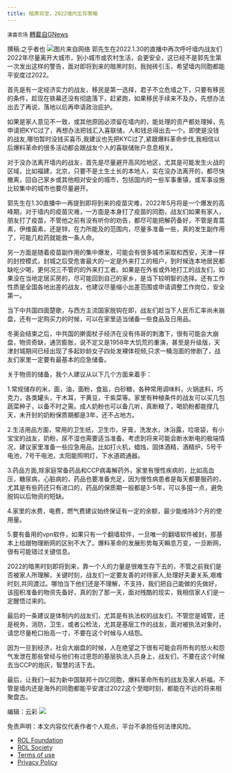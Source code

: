 ```yaml
---
title: 暗黑将至，2022墙内生存策略
---
```

`澳喜农场` [轉載自GNews](https://gnews.org/zh-hans/1957865/)

撰稿:之乎者也
![](https://assets.gnews.org/wp-content/uploads/2022/02/Slide1.jpg)图片来自网络
郭先生在2022.1.30的直播中再次呼吁墙内战友们2022年尽量离开大城市，到小城市或农村生活，会更安全，这已经不是郭先生第一次发出这样的警告，面对即将到来的暗黑时刻，我抛砖引玉，希望墙内同胞都能平安度过2022。

首先是有一定经济实力的战友，移民是第一选择，君子不立危墙之下，只要有移民的条件，趁现在铁幕还没有彻底落下，赶紧跑，如果移民手续来不及办，先想办法出去了再说，落地以后再申请政治庇护。

如果是家人意见不一致，或其他原因必须留在墙内的，能处理的资产都处理掉，先申请把KYC过了，再想办法把钱汇入喜联储，人和钱总得出去一个。即使是没钱的战友,哪怕暂时没钱买喜币,我建议也先把KYC过了,紧跟爆料革命步伐,我相信以后爆料革命的很多活动都会跟战友个人的喜联储账户息息相关。

对于没办法离开墙内的战友，首先是尽量避开高风险地区，尤其是可能发生火战的区域，比如福建，北京，只要不是土生土长的本地人，实在没办法离开的，都尽快撤离，回自己家乡或其他相对安全的城市，包括国内的一些军事重镇，或军事设施比较集中的城市也要尽量避开。

郭先生在1.30直播中一再提到即将到来的疫苗灾难，2022年5月将是一个爆发的高峰期，对于墙内的疫苗灾难，一方面是本身打了疫苗的同胞，战友们如果有家人，朋友打了疫苗，不管他之前有没有听你的劝告，都尽可能把解药备好，不管是青蒿素，伊维菌素，还是锌，在力所能及的范围内，尽量多准备一些，真的发生副作用了，可能几粒药就能救一条人命。

另一方面是随着疫苗副作用的集中爆发，可能会有很多城市采取和西安，天津一样的封控模式，封城之后受危害最大的一定是外来打工的租户，到时候连本地居民都缺吃少喝，更何况三不管的的外来打工者。如果是在外省或外地打工的战友们，如果没在当地定居买房的，尽可能回到自己的家乡，是当下较明智的选择。还有工作性质是全国各地出差的战友，也建议尽量缩小出差范围或申请调整工作岗位，安全第一。

当下中共国四面楚歌，与西方主流国家脱钩在即，战友们趁当下人民币汇率尚未崩盘，还有一定购买力的时候，可以在家里适当储备一些食品及日用品。

冬奥会结束之后，中共国的擀面杖子经济在没有伟哥的刺激下，很有可能会大崩盘，物资奇缺，通货膨胀，说不定又是1958年大饥荒的重演，甚至是升级版，天津封城期间已经出现了多起妙龄女子四处发裸体视频,只求一桶泡面的惨剧了，战友们家里一定要有最基本的应急储备。

关于物资的储备，我个人建议从以下几个方面来着手：

1.常规储存的米，面，油，面粉，食盐，白砂糖，各种常用调味料，火锅底料，巧克力，各类罐头，干木耳，干黄豆，干紫菜等。家里有种植条件的战友可以买几包蔬菜种子，以备不时之需。成人奶粉也可以备几听，真断粮了，喝奶粉都能撑几天，未开封的奶粉保质期都是3年，还不占地方。

2.生活用品方面，常用的卫生纸，卫生巾，牙膏，洗发水，沐浴露，垃圾袋，有小宝宝的战友，奶粉，尿不湿也需要适当准备。考虑到将来可能会断水断电的极端情况，建议家里准备一些应急用品，比如打火机，蜡烛，固体酒精，酒精炉，5号干电池，7号干电池，太阳能照明灯，下水道疏通器。

3.药品方面,除家庭常备药品和CCP病毒解药外，家里有慢性疾病的，比如高血压，糖尿病，心脏病的，药品也要准备充足，因为慢性病患者是每天都要服药的，尤其是有些药还只有进口的，药品的保质期一般都是3-5年，可以多囤一点，避免脱钩以后物资的短缺。

4.家里的水费，电费，燃气费建议始终保证有一定的余额，最少能维持3个月的使用量。

5.要有备用的vpn软件，如果只有一个翻墙软件，一旦唯一的翻墙软件被封，那基本上给跟物理断网的区别不大了。爆料革命的发展形势每天瞬息万变，一旦断网，很有可能错过关键信息。

2022的暗黑时刻即将到来，靠一个人的力量是很难生存下去的，不管之前我们是否被家人所理解，关键时刻，战友们一定要友善的对待家人,处理好夫妻关系,艰难时刻,共同渡过。哪怕当下他们还是不理解，不支持，我们把自己能做的先做好，该囤积准备的物资先备好，真的到了那一天，面对残酷的现实，我相信家人们是一定醒悟过来的。

最后的一条建议是体制内的战友们，尤其是有执法权的战友们，不管您是城管，还是税务，消防，卫生，或者公检法，尤其是基层工作的战友，面对被执法对象时，请您尽量枪口抬高一寸，不要在这个时候与人结怨。

因为一旦到经济，社会大崩盘的时候，人在绝望之下很有可能会将所有的怒火和怨气发泄在那些曾经与他们有过恩怨的基层执法人员身上，战友们，不要在这个时候去当CCP的炮灰，智慧的活下去。

最后，让我们一起为新中国联邦十四亿同胞，爆料革命所有的战友及家人祈福，不管是墙内还是海外的同胞都能平安渡过2022这个至暗时刻，都能在不远的将来相聚盘古。



编辑：云彩
![](https://assets.gnews.org/wp-content/uploads/2022/01/澳喜图标2-1-2.jpg)
 

免责声明：本文内容仅代表作者个人观点，平台不承担任何法律风险。

- [ROL Foundation](https://rolfoundation.org/)
- [ROL Society](https://rolsociety.org/)
- [Terms of use](https://gnews.org/terms-of-use-3/)
- [Privacy Policy](https://gnews.org/privacy-policy/)
